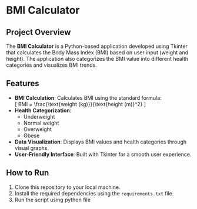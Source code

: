 # BMI Calculator

## Project Overview
The **BMI Calculator** is a Python-based application developed using Tkinter that calculates the Body Mass Index (BMI) based on user input (weight and height). The application also categorizes the BMI value into different health categories and visualizes BMI trends.

## Features
- **BMI Calculation**: Calculates BMI using the standard formula:  
  \[
  BMI = \frac{\text{weight (kg)}}{\text{height (m)}^2}
  \]
- **Health Categorization**:
  - Underweight
  - Normal weight
  - Overweight
  - Obese
- **Data Visualization**: Displays BMI values and health categories through visual graphs.
- **User-Friendly Interface**: Built with Tkinter for a smooth user experience.

## How to Run
1. Clone this repository to your local machine.
2. Install the required dependencies using the `requirements.txt` file.
3. Run the script using python file 
